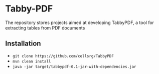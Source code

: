 # Tabby-PDF
The repository stores projects aimed at developing TabbyPDF, a tool for extracting tables from PDF documents

## Installation ##
- `git clone https://github.com/cellsrg/TabbyPDF`
- `mvn clean install`
- `java -jar target/tabbypdf-0.1-jar-with-dependencies.jar`

